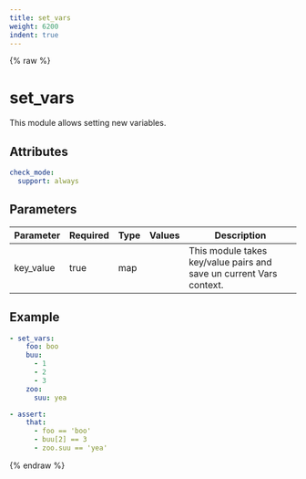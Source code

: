 ```yaml
---
title: set_vars
weight: 6200
indent: true
---
```


{% raw %}
# set_vars

This module allows setting new variables.

## Attributes

```yaml
check_mode:
  support: always
```

## Parameters

| Parameter | Required | Type  | Values | Description                                                         |
|-----------|----------|-------|--------|---------------------------------------------------------------------|
| key_value | true     | map   |        | This module takes key/value pairs and save un current Vars context. |

## Example

```yaml
- set_vars:
    foo: boo
    buu:
      - 1
      - 2
      - 3
    zoo:
      suu: yea

- assert:
    that:
      - foo == 'boo'
      - buu[2] == 3
      - zoo.suu == 'yea'
```

{% endraw %}